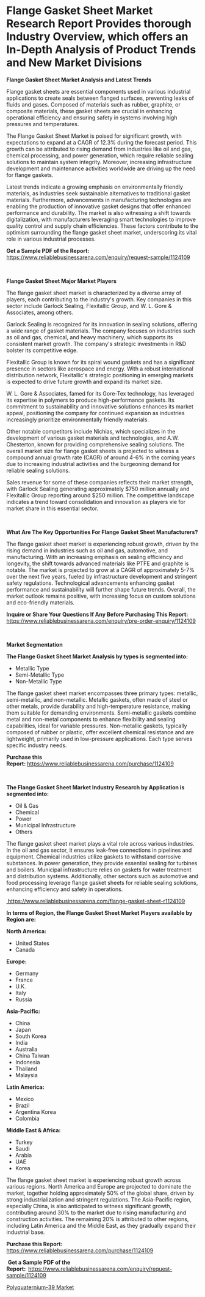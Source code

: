 <p><h1>Flange Gasket Sheet Market Research Report Provides thorough Industry Overview, which offers an In-Depth Analysis of Product Trends and New Market Divisions</h1></p><p><strong>Flange Gasket Sheet Market Analysis and Latest Trends</strong></p>
<p><p>Flange gasket sheets are essential components used in various industrial applications to create seals between flanged surfaces, preventing leaks of fluids and gases. Composed of materials such as rubber, graphite, or composite materials, these gasket sheets are crucial in enhancing operational efficiency and ensuring safety in systems involving high pressures and temperatures.</p><p>The Flange Gasket Sheet Market is poised for significant growth, with expectations to expand at a CAGR of 12.3% during the forecast period. This growth can be attributed to rising demand from industries like oil and gas, chemical processing, and power generation, which require reliable sealing solutions to maintain system integrity. Moreover, increasing infrastructure development and maintenance activities worldwide are driving up the need for flange gaskets.</p><p>Latest trends indicate a growing emphasis on environmentally friendly materials, as industries seek sustainable alternatives to traditional gasket materials. Furthermore, advancements in manufacturing technologies are enabling the production of innovative gasket designs that offer enhanced performance and durability. The market is also witnessing a shift towards digitalization, with manufacturers leveraging smart technologies to improve quality control and supply chain efficiencies. These factors contribute to the optimism surrounding the flange gasket sheet market, underscoring its vital role in various industrial processes.</p></p>
<p><strong>Get a Sample PDF of the Report:&nbsp;</strong> <a href="https://www.reliablebusinessarena.com/enquiry/request-sample/1124109?utm_campaign=3535&utm_medium=2&utm_source=Github&utm_content=ia&utm_term=04042025&utm_id=flange-gasket-sheet">https://www.reliablebusinessarena.com/enquiry/request-sample/1124109</a></p>
<p>&nbsp;</p>
<p><strong>Flange Gasket Sheet Major Market Players</strong></p>
<p><p>The flange gasket sheet market is characterized by a diverse array of players, each contributing to the industry's growth. Key companies in this sector include Garlock Sealing, Flexitallic Group, and W. L. Gore & Associates, among others. </p><p>Garlock Sealing is recognized for its innovation in sealing solutions, offering a wide range of gasket materials. The company focuses on industries such as oil and gas, chemical, and heavy machinery, which supports its consistent market growth. The company's strategic investments in R&D bolster its competitive edge.</p><p>Flexitallic Group is known for its spiral wound gaskets and has a significant presence in sectors like aerospace and energy. With a robust international distribution network, Flexitallic's strategic positioning in emerging markets is expected to drive future growth and expand its market size.</p><p>W. L. Gore & Associates, famed for its Gore-Tex technology, has leveraged its expertise in polymers to produce high-performance gaskets. Its commitment to sustainability and innovative solutions enhances its market appeal, positioning the company for continued expansion as industries increasingly prioritize environmentally friendly materials.</p><p>Other notable competitors include Nichias, which specializes in the development of various gasket materials and technologies, and A.W. Chesterton, known for providing comprehensive sealing solutions. The overall market size for flange gasket sheets is projected to witness a compound annual growth rate (CAGR) of around 4-6% in the coming years due to increasing industrial activities and the burgeoning demand for reliable sealing solutions.</p><p>Sales revenue for some of these companies reflects their market strength, with Garlock Sealing generating approximately $750 million annually and Flexitallic Group reporting around $250 million. The competitive landscape indicates a trend toward consolidation and innovation as players vie for market share in this essential sector.</p></p>
<p>&nbsp;</p>
<p><strong>What Are The Key Opportunities For Flange Gasket Sheet Manufacturers?</strong></p>
<p><p>The flange gasket sheet market is experiencing robust growth, driven by the rising demand in industries such as oil and gas, automotive, and manufacturing. With an increasing emphasis on sealing efficiency and longevity, the shift towards advanced materials like PTFE and graphite is notable. The market is projected to grow at a CAGR of approximately 5-7% over the next five years, fueled by infrastructure development and stringent safety regulations. Technological advancements enhancing gasket performance and sustainability will further shape future trends. Overall, the market outlook remains positive, with increasing focus on custom solutions and eco-friendly materials.</p></p>
<p><strong>Inquire or Share Your Questions If Any Before Purchasing This Report:</strong> <a href="https://www.reliablebusinessarena.com/enquiry/pre-order-enquiry/1124109?utm_campaign=3535&utm_medium=2&utm_source=Github&utm_content=ia&utm_term=04042025&utm_id=flange-gasket-sheet">https://www.reliablebusinessarena.com/enquiry/pre-order-enquiry/1124109</a></p>
<p>&nbsp;</p>
<p><strong>Market Segmentation</strong></p>
<p><strong>The Flange Gasket Sheet Market Analysis by types is segmented into:</strong></p>
<p><ul><li>Metallic Type</li><li>Semi-Metallic Type</li><li>Non-Metallic Type</li></ul></p>
<p><p>The flange gasket sheet market encompasses three primary types: metallic, semi-metallic, and non-metallic. Metallic gaskets, often made of steel or other metals, provide durability and high-temperature resistance, making them suitable for demanding environments. Semi-metallic gaskets combine metal and non-metal components to enhance flexibility and sealing capabilities, ideal for variable pressures. Non-metallic gaskets, typically composed of rubber or plastic, offer excellent chemical resistance and are lightweight, primarily used in low-pressure applications. Each type serves specific industry needs.</p></p>
<p><strong>Purchase this Report:&nbsp;</strong><a href="https://www.reliablebusinessarena.com/purchase/1124109?utm_campaign=3535&utm_medium=2&utm_source=Github&utm_content=ia&utm_term=04042025&utm_id=flange-gasket-sheet">https://www.reliablebusinessarena.com/purchase/1124109</a></p>
<p>&nbsp;</p>
<p><strong>The Flange Gasket Sheet Market Industry Research by Application is segmented into:</strong></p>
<p><ul><li>Oil & Gas</li><li>Chemical</li><li>Power</li><li>Municipal Infrastructure</li><li>Others</li></ul></p>
<p><p>The flange gasket sheet market plays a vital role across various industries. In the oil and gas sector, it ensures leak-free connections in pipelines and equipment. Chemical industries utilize gaskets to withstand corrosive substances. In power generation, they provide essential sealing for turbines and boilers. Municipal infrastructure relies on gaskets for water treatment and distribution systems. Additionally, other sectors such as automotive and food processing leverage flange gasket sheets for reliable sealing solutions, enhancing efficiency and safety in operations.</p></p>
<p><a href="https://www.reliablebusinessarena.com/flange-gasket-sheet-r1124109?utm_campaign=3535&utm_medium=2&utm_source=Github&utm_content=ia&utm_term=04042025&utm_id=flange-gasket-sheet">&nbsp;https://www.reliablebusinessarena.com/flange-gasket-sheet-r1124109</a></p>
<p><strong>In terms of Region, the Flange Gasket Sheet Market Players available by Region are:</strong></p>
<p>
    <p> <strong> North America: </strong>
        <ul>
            <li>United States</li>
            <li>Canada</li>
        </ul>
        </p> 
    <p> <strong> Europe: </strong>
        <ul>
            <li>Germany</li>
            <li>France</li>
            <li>U.K.</li>
            <li>Italy</li>
            <li>Russia</li>
        </ul>
        </p> 
    <p> <strong> Asia-Pacific: </strong>
        <ul>
            <li>China</li>
            <li>Japan</li>
            <li>South Korea</li>
            <li>India</li>
            <li>Australia</li>
            <li>China Taiwan</li>
            <li>Indonesia</li>
            <li>Thailand</li>
            <li>Malaysia</li>
        </ul>
        </p> 
    <p> <strong> Latin America: </strong>
        <ul>
            <li>Mexico</li>
            <li>Brazil</li>
            <li>Argentina Korea</li>
            <li>Colombia</li>
        </ul>
        </p> 
    <p> <strong> Middle East & Africa: </strong>
        <ul>
            <li>Turkey</li>
            <li>Saudi</li>
            <li>Arabia</li>
            <li>UAE</li>
            <li>Korea</li>
        </ul>
    </p>
    </p>
<p><p>The flange gasket sheet market is experiencing robust growth across various regions. North America and Europe are projected to dominate the market, together holding approximately 50% of the global share, driven by strong industrialization and stringent regulations. The Asia-Pacific region, especially China, is also anticipated to witness significant growth, contributing around 30% to the market due to rising manufacturing and construction activities. The remaining 20% is attributed to other regions, including Latin America and the Middle East, as they gradually expand their industrial base.</p></p>
<p><strong>Purchase this Report: </strong><a href="https://www.reliablebusinessarena.com/purchase/1124109?utm_campaign=3535&utm_medium=2&utm_source=Github&utm_content=ia&utm_term=04042025&utm_id=flange-gasket-sheet">https://www.reliablebusinessarena.com/purchase/1124109</a></p>
<p>&nbsp;<strong>Get a Sample PDF of the Report:&nbsp;&nbsp;</strong><a href="https://www.reliablebusinessarena.com/enquiry/request-sample/1124109?utm_campaign=3535&utm_medium=2&utm_source=Github&utm_content=ia&utm_term=04042025&utm_id=flange-gasket-sheet">https://www.reliablebusinessarena.com/enquiry/request-sample/1124109</a></p>
<p><strong></strong></p>
<p><p><a href="https://github.com/sderolza/Market-Research-Report-List-1/blob/main/polyquaternium-39-market.md?utm_campaign=3535&utm_medium=2&utm_source=Github&utm_content=ia&utm_term=04042025&utm_id=flange-gasket-sheet">Polyquaternium-39 Market</a></p></p>